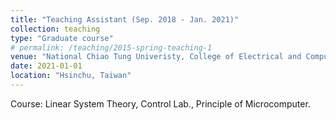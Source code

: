 ```yaml
---
title: "Teaching Assistant (Sep. 2018 - Jan. 2021)"
collection: teaching
type: "Graduate course"
# permalink: /teaching/2015-spring-teaching-1
venue: "National Chiao Tung Univeristy, College of Electrical and Computer Engineering"
date: 2021-01-01
location: "Hsinchu, Taiwan"
---
```


Course: Linear System Theory, Control Lab., Principle of Microcomputer.

<!-- Heading 1
======

Heading 2
======

Heading 3
====== -->
